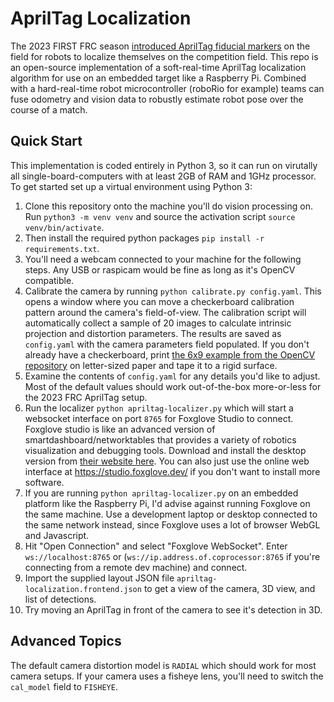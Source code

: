 # AprilTag Localization
The 2023 FIRST FRC season [introduced AprilTag fiducial markers](https://docs.wpilib.org/en/stable/docs/software/vision-processing/apriltag/apriltag-intro.html) on the field for robots to localize themselves on the competition field. This repo is an open-source implementation of a soft-real-time AprilTag localization algorithm for use on an embedded target like a Raspberry Pi. Combined with a hard-real-time robot microcontroller (roboRio for example) teams can fuse odometry and vision data to robustly estimate robot pose over the course of a match.

## Quick Start
This implementation is coded entirely in Python 3, so it can run on virutally all single-board-computers with at least 2GB of RAM and 1GHz processor. To get started set up a virtual environment using Python 3:
1. Clone this repository onto the machine you'll do vision processing on. Run `python3 -m venv venv` and source the activation script `source venv/bin/activate`.
2. Then install the required python packages `pip install -r requirements.txt`.
3. You'll need a webcam connected to your machine for the following steps. Any USB or raspicam would be fine as long as it's OpenCV compatible.
4. Calibrate the camera by running `python calibrate.py config.yaml`. This opens a window where you can move a checkerboard calibration pattern around the camera's field-of-view. The calibration script will automatically collect a sample of 20 images to calculate intrinsic projection and distortion parameters. The results are saved as `config.yaml` with the camera parameters field populated. If you don't already have a checkerboard, print [the 6x9 example from the OpenCV repository](https://github.com/opencv/opencv/blob/4.x/doc/pattern.png) on letter-sized paper and tape it to a rigid surface.
5. Examine the contents of `config.yaml` for any details you'd like to adjust. Most of the default values should work out-of-the-box more-or-less for the 2023 FRC AprilTag setup.
6. Run the localizer `python apriltag-localizer.py` which will start a websocket interface on port `8765` for Foxglove Studio to connect. Foxglove studio is like an advanced version of smartdashboard/networktables that provides a variety of robotics visualization and debugging tools. Download and install the desktop version from [their website here](https://foxglove.dev/download). You can also just use the online web interface at https://studio.foxglove.dev/ if you don't want to install more software.
7. If you are running `python apriltag-localizer.py` on an embedded platform like the Raspberry Pi, I'd advise against running Foxglove on the same machine. Use a development laptop or desktop connected to the same network instead, since Foxglove uses a lot of browser WebGL and Javascript.
8. Hit "Open Connection" and select "Foxglove WebSocket". Enter `ws://localhost:8765` or (`ws://ip.address.of.coprocessor:8765` if you're connecting from a remote dev machine) and connect.
9. Import the supplied layout JSON file `apriltag-localization.frontend.json` to get a view of the camera, 3D view, and list of detections.
10. Try moving an AprilTag in front of the camera to see it's detection in 3D.

## Advanced Topics
The default camera distortion model is `RADIAL` which should work for most camera setups. If your camera uses a fisheye lens, you'll need to switch the `cal_model` field to `FISHEYE`.

